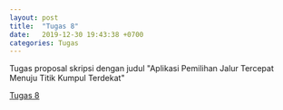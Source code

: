 ```yaml
---
layout: post
title:  "Tugas 8"
date:   2019-12-30 19:43:38 +0700
categories: Tugas
---
```

Tugas proposal skripsi dengan judul "Aplikasi Pemilihan Jalur Tercepat Menuju Titik Kumpul Terdekat"

[Tugas 8](https://drive.google.com/open?id=1w1waNk7uX_eS-oZoOiqjuxKnBmdekjtO)